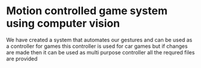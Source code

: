 # Motion controlled game system using computer vision

We have created a system that automates our gestures and can be used as a controller for games
this controller is used for car games but if changes are made then it can be used as multi purpose controller
all the requred files are provided
